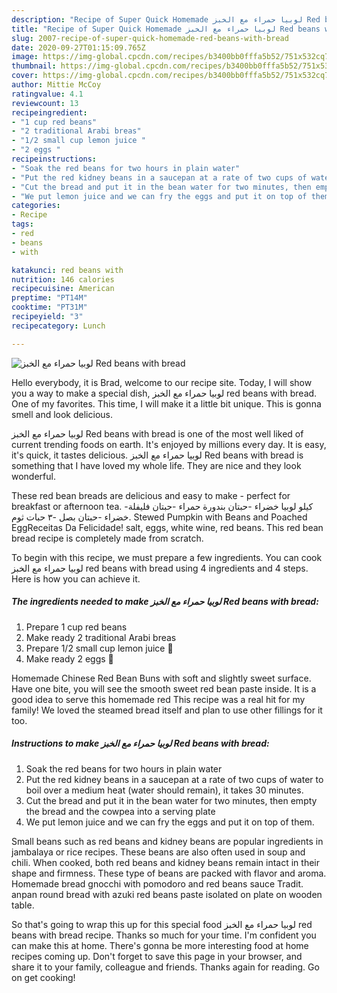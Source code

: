 ```yaml
---
description: "Recipe of Super Quick Homemade لوبيا حمراء مع الخبز Red beans with bread"
title: "Recipe of Super Quick Homemade لوبيا حمراء مع الخبز Red beans with bread"
slug: 2007-recipe-of-super-quick-homemade-red-beans-with-bread
date: 2020-09-27T01:15:09.765Z
image: https://img-global.cpcdn.com/recipes/b3400bb0fffa5b52/751x532cq70/لوبيا-حمراء-مع-الخبز-red-beans-with-bread-recipe-main-photo.jpg
thumbnail: https://img-global.cpcdn.com/recipes/b3400bb0fffa5b52/751x532cq70/لوبيا-حمراء-مع-الخبز-red-beans-with-bread-recipe-main-photo.jpg
cover: https://img-global.cpcdn.com/recipes/b3400bb0fffa5b52/751x532cq70/لوبيا-حمراء-مع-الخبز-red-beans-with-bread-recipe-main-photo.jpg
author: Mittie McCoy
ratingvalue: 4.1
reviewcount: 13
recipeingredient:
- "1 cup red beans"
- "2 traditional Arabi breas"
- "1/2 small cup lemon juice "
- "2 eggs "
recipeinstructions:
- "Soak the red beans for two hours in plain water"
- "Put the red kidney beans in a saucepan at a rate of two cups of water to boil over a medium heat (water should remain), it takes 30 minutes."
- "Cut the bread and put it in the bean water for two minutes, then empty the bread and the cowpea into a serving plate"
- "We put lemon juice and we can fry the eggs and put it on top of them."
categories:
- Recipe
tags:
- red
- beans
- with

katakunci: red beans with 
nutrition: 146 calories
recipecuisine: American
preptime: "PT14M"
cooktime: "PT31M"
recipeyield: "3"
recipecategory: Lunch

---
```



![لوبيا حمراء مع الخبز Red beans with bread](https://img-global.cpcdn.com/recipes/b3400bb0fffa5b52/751x532cq70/لوبيا-حمراء-مع-الخبز-red-beans-with-bread-recipe-main-photo.jpg)

Hello everybody, it is Brad, welcome to our recipe site. Today, I will show you a way to make a special dish, لوبيا حمراء مع الخبز red beans with bread. One of my favorites. This time, I will make it a little bit unique. This is gonna smell and look delicious.

لوبيا حمراء مع الخبز Red beans with bread is one of the most well liked of current trending foods on earth. It's enjoyed by millions every day. It is easy, it's quick, it tastes delicious. لوبيا حمراء مع الخبز Red beans with bread is something that I have loved my whole life. They are nice and they look wonderful.

These red bean breads are delicious and easy to make - perfect for breakfast or afternoon tea. -كيلو لوبيا خضراء -حبتان بندورة حمراء -حبتان فليفلة خضراء -حبتان بصل -٣ حبات ثوم. Stewed Pumpkin with Beans and Poached EggReceitas Da Felicidade! salt, eggs, white wine, red beans. This red bean bread recipe is completely made from scratch.


To begin with this recipe, we must prepare a few ingredients. You can cook لوبيا حمراء مع الخبز red beans with bread using 4 ingredients and 4 steps. Here is how you can achieve it.

<!--inarticleads1-->

##### The ingredients needed to make لوبيا حمراء مع الخبز Red beans with bread:

1. Prepare 1 cup red beans
1. Make ready 2 traditional Arabi breas
1. Prepare 1/2 small cup lemon juice 🍋
1. Make ready 2 eggs 🥚


Homemade Chinese Red Bean Buns with soft and slightly sweet surface. Have one bite, you will see the smooth sweet red bean paste inside. It is a good idea to serve this homemade red This recipe was a real hit for my family! We loved the steamed bread itself and plan to use other fillings for it too. 

<!--inarticleads2-->

##### Instructions to make لوبيا حمراء مع الخبز Red beans with bread:

1. Soak the red beans for two hours in plain water
1. Put the red kidney beans in a saucepan at a rate of two cups of water to boil over a medium heat (water should remain), it takes 30 minutes.
1. Cut the bread and put it in the bean water for two minutes, then empty the bread and the cowpea into a serving plate
1. We put lemon juice and we can fry the eggs and put it on top of them.


Small beans such as red beans and kidney beans are popular ingredients in jambalaya or rice recipes. These beans are also often used in soup and chili. When cooked, both red beans and kidney beans remain intact in their shape and firmness. These type of beans are packed with flavor and aroma. Homemade bread gnocchi with pomodoro and red beans sauce Tradit. anpan round bread with azuki red beans paste isolated on plate on wooden table. 

So that's going to wrap this up for this special food لوبيا حمراء مع الخبز red beans with bread recipe. Thanks so much for your time. I'm confident you can make this at home. There's gonna be more interesting food at home recipes coming up. Don't forget to save this page in your browser, and share it to your family, colleague and friends. Thanks again for reading. Go on get cooking!
